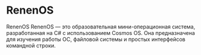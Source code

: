 # RenenOS
RenenOS RenenOS — это образовательная мини-операционная система, разработанная на C# с использованием Cosmos OS. Она предназначена для изучения работы ОС, файловой системы и простых интерфейсов командной строки.
